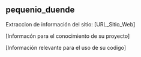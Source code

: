 ## pequenio_duende
Extraccion de información del sitio: [URL_Sitio_Web]

[Informacón para el conocimiento de su proyecto]

[Información relevante para el uso de su codigo]
